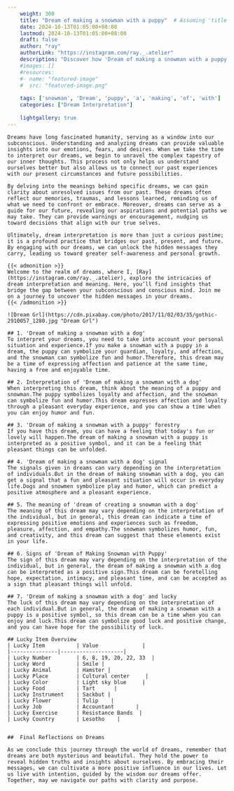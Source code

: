 ```yaml
---
    weight: 300
    title: "Dream of making a snowman with a puppy"  # Assuming 'title' column exists
    date: 2024-10-13T01:05:00+08:00
    lastmod: 2024-10-13T01:05:00+08:00
    draft: false
    author: "ray"
    authorLink: "https://instagram.com/ray._.atelier"
    description: "Discover how 'Dream of making a snowman with a puppy' can interpret your future and uncover its significant meanings in your life."
    #images: []
    #resources:
    #- name: "featured-image"
    #  src: "featured-image.png"
    
    tags: ['snowman', 'Dream', 'puppy', 'a', 'making', 'of', 'with']
    categories: ["Dream Interpretation"]
    
    lightgallery: true
---
```

    
    Dreams have long fascinated humanity, serving as a window into our subconscious. Understanding and analyzing dreams can provide valuable insights into our emotions, fears, and desires. When we take the time to interpret our dreams, we begin to unravel the complex tapestry of our inner thoughts. This process not only helps us understand ourselves better but also allows us to connect our past experiences with our present circumstances and future possibilities.
    
    By delving into the meanings behind specific dreams, we can gain clarity about unresolved issues from our past. These dreams often reflect our memories, traumas, and lessons learned, reminding us of what we need to confront or embrace. Moreover, dreams can serve as a guide for our future, revealing our aspirations and potential paths we may take. They can provide warnings or encouragement, nudging us toward decisions that align with our true selves.
    
    Ultimately, dream interpretation is more than just a curious pastime; it is a profound practice that bridges our past, present, and future. By engaging with our dreams, we can unlock the hidden messages they carry, leading us toward greater self-awareness and personal growth.
    
    {{< admonition >}}
    Welcome to the realm of dreams, where I, [Ray](https://instagram.com/ray._.atelier), explore the intricacies of dream interpretation and meaning. Here, you’ll find insights that bridge the gap between your subconscious and conscious mind. Join me on a journey to uncover the hidden messages in your dreams.
    {{< /admonition >}}
    
    ![Dream Grl](https://cdn.pixabay.com/photo/2017/11/02/03/35/gothic-2910057_1280.jpg "Dream Grl")
    
    ## 1. 'Dream of making a snowman with a dog'
    To interpret your dreams, you need to take into account your personal situation and experience.If you make a snowman with a puppy in a dream, the puppy can symbolize your guardian, loyalty, and affection, and the snowman can symbolize fun and humor.Therefore, this dream may be a time of expressing affection and patience at the same time, having a free and enjoyable time.
    
    ## 2. Interpretation of 'Dream of making a snowman with a dog'
    When interpreting this dream, think about the meaning of a puppy and snowman.The puppy symbolizes loyalty and affection, and the snowman can symbolize fun and humor.This dream expresses affection and loyalty through a pleasant everyday experience, and you can show a time when you can enjoy humor and fun.
    
    ## 3. 'Dream of making a snowman with a puppy' forestry
    If you have this dream, you can have a feeling that today's fun or lovely will happen.The dream of making a snowman with a puppy is interpreted as a positive symbol, and it can be a feeling that pleasant things can be unfolded.
    
    ## 4. 'Dream of making a snowman with a dog' signal
    The signals given in dreams can vary depending on the interpretation of individuals.But in the dream of making snowman with a dog, you can get a signal that a fun and pleasant situation will occur in everyday life.Dogs and snowmen symbolize play and humor, which can predict a positive atmosphere and a pleasant experience.
    
    ## 5. The meaning of 'dream of creating a snowman with a dog'
    The meaning of this dream may vary depending on the interpretation of the individual, but in general, this dream can indicate a time of expressing positive emotions and experiences such as freedom, pleasure, affection, and empathy.The snowman symbolizes humor, fun, and creativity, and this dream can suggest that these elements exist in your life.
    
    ## 6. Signs of 'Dream of Making Snowman with Puppy'
    The sign of this dream may vary depending on the interpretation of the individual, but in general, the dream of making a snowman with a dog can be interpreted as a positive sign.This dream can be foretelling hope, expectation, intimacy, and pleasant time, and can be accepted as a sign that pleasant things will unfold.
    
    ## 7. 'Dream of making a snowman with a dog' and lucky
    The luck of this dream may vary depending on the interpretation of each individual.But in general, the dream of making a snowman with a puppy is a positive symbol, so this dream can be a time when you can enjoy and luck.This dream can symbolize good luck and positive change, and you can have hope for the possibility of luck.
    
    ## Lucky Item Overview
    | Lucky Item          | Value              |
    |---------------|--------------------|
    | Lucky Number        | 6, 8, 19, 20, 22, 33  |
    | Lucky Word          | Smile |
    | Lucky Animal        | Hamster |
    | Lucky Place         | Cultural center     |
    | Lucky Color         | Light sky blue     |
    | Lucky Food          | Tart      |
    | Lucky Instrument    | Sackbut |
    | Lucky Flower        | Tulip    |
    | Lucky Job           | Accountant       |
    | Lucky Exercise      | Resistance Bands  |
    | Lucky Country       | Lesotho    |
    
    
    ##  Final Reflections on Dreams
    
    As we conclude this journey through the world of dreams, remember that dreams are both mysterious and beautiful. They hold the power to reveal hidden truths and insights about ourselves. By embracing their messages, we can cultivate a more positive influence in our lives. Let us live with intention, guided by the wisdom our dreams offer. Together, may we navigate our paths with clarity and purpose.
    